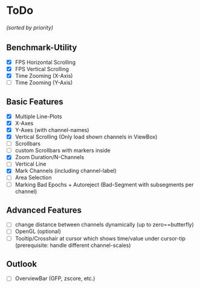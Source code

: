 # ToDo
###### (sorted by priority)

## Benchmark-Utility
- [X] FPS Horizontal Scrolling
- [X] FPS Vertical Scrolling
- [X] Time Zooming (X-Axis)
- [ ] Time Zooming (Y-Axis)

## Basic Features
- [X] Multiple Line-Plots
- [X] X-Axes
- [X] Y-Axes (with channel-names)
- [X] Vertical Scrolling (Only load shown channels in ViewBox)
- [ ] Scrollbars
- [ ] custom Scrollbars with markers inside
- [X] Zoom Duration/N-Channels
- [ ] Vertical Line
- [X] Mark Channels (including channel-label)
- [ ] Area Selection
- [ ] Marking Bad Epochs + Autoreject (Bad-Segment with subsegments per channel)

## Advanced Features
- [ ] change distance between channels dynamically (up to zero==butterfly)
- [ ] OpenGL (optional)
- [ ] Tooltip/Crosshair at cursor which shows time/value under cursor-tip (prerequisite: handle different channel-scales)

## Outlook
- [ ] OverviewBar (GFP, zscore, etc.)